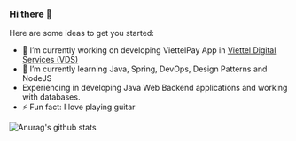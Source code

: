### Hi there 👋

Here are some ideas to get you started:

- 🔭 I’m currently working on developing ViettelPay App in <a href="https://www.facebook.com/TCTDICHVUSO/">Viettel Digital Services (VDS)</a>
- 🌱 I’m currently learning Java, Spring, DevOps, Design Patterns and NodeJS
- Experiencing in developing Java Web Backend applications and working with databases.
- ⚡ Fun fact: I love playing guitar

![Anurag's github stats](https://github-readme-stats.vercel.app/api?username=hoanglethanhson&show_icons=true&theme=cobalt)
